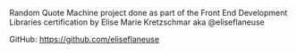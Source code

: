  Random Quote Machine project done as part of the Front End Development Libraries certification by Elise Marie Kretzschmar aka @eliseflaneuse

 GitHub: https://github.com/eliseflaneuse